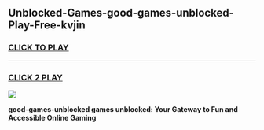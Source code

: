 
## Unblocked-Games-good-games-unblocked-Play-Free-kvjin
<h3>
<a href="https://premium76.site?title=good-games-unblocked&ref=18A">CLICK TO PLAY</a></h3>
<hr>

<h3>
<a href="https://premium76.site?title=good-games-unblocked&ref=18A">CLICK 2 PLAY</a>
  
</h3>

<a href="https://premium76.site?title=good-games-unblocked&ref=18A"><img src="https://clearcache.store/games.png"></a>


**good-games-unblocked games unblocked: Your Gateway to Fun and Accessible Online Gaming**
